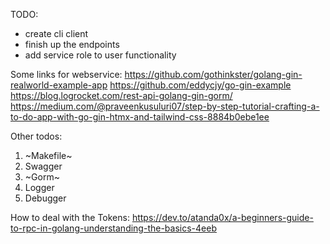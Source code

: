 TODO:
* create cli client
* finish up the endpoints
* add service role to user functionality

Some links for webservice:
   https://github.com/gothinkster/golang-gin-realworld-example-app
   https://github.com/eddycjy/go-gin-example
   https://blog.logrocket.com/rest-api-golang-gin-gorm/
   https://medium.com/@praveenkusuluri07/step-by-step-tutorial-crafting-a-to-do-app-with-go-gin-htmx-and-tailwind-css-8884b0ebe1ee

Other todos:
1. ~Makefile~
2. Swagger
3. ~Gorm~
4. Logger
5. Debugger

How to deal with the Tokens: https://dev.to/atanda0x/a-beginners-guide-to-rpc-in-golang-understanding-the-basics-4eeb
